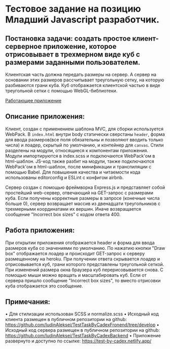 # Тестовое задание на позицию Младший Javascript разработчик. 

## Постановка задачи:  создать простое клиент-серверное приложение, которое отрисовывает в трехмерном виде куб с размерами заданными пользователем.
Клиентская часть должна передать размеры на сервер. А сервер на основании этих размеров рассчитывает треугольную сетку, на которую разбиваются грани куба.
Куб отображается клиентской частью в виде треугольной сетки с помощью WebGL-библиотеки. 

[Работающее приложение](https://test-by-cadex.netlify.app/)

## Описание приложения:
Клиент, создан с применением шаблона MVC, для сборки используется WebPack.
В `index.html` внутри body статически сверстаны `header`, форма для ввода размеров(все поля обязательны и позволяют вводить только числа) и лоадер, скрытый по умолчанию, и контейнер для `canvas`.
Стили разделены на модули, относящиеся к компонентам приложения. Модули импортируются в index.scss и подключаются WebPack'ом в html-шаблон.
JS-код также разбит на модули, также подключаются WebPack'ом в html-шаблон, после минификации и транспиляции с помощью Babel.
Для повышения качества и читаемости кода использованы editorconfig и ESLint с конфигом airbnb.

Сервер создан с помощью фреймворка Express.js и представляет собой простейший web-сервер, отвечающий на GET-запрос с размерами куба.
Если получены корректные размеры в запросе (конечные числа больше 0), сервер возвращает массив из двенадцати треугольников с трехмерными координатами их вершин.
Иначе возвращается сообщение "Incorrect box sizes" с кодом ответа 400.

## Работа приложения:
При открытии приложения отображается header и форма для ввода размеров куба со значениями по умолчанию.
По нажатию кнопки "Draw box" отображается лоадер и происходит GET-запрос к серверу размещенному на heroku.
При получении ответа скрывается лоадер и отрисовывается куб, грани которого представлены треугольной сеткой. При изменений размера окна браузера куб перерисовывается снова.
С помощью мыши можно вращать и масштабировать куб.
Если от сервера пришло сообщение "Incorrect box sizes", то вместо отрисовки куба отображается это сообщение.

## Примечания:
•	Для стилизации использован SCSS и normalize.scss
•	Исходный код клиента размещен в публичном репозитории на github: https://github.com/IudinAleksei/TestTaskByCadexFronend/tree/develop
•	Исходный код сервера размещен в публичном репозитории на github: https://github.com/IudinAleksei/TestTaskByCadexBackend
•	Приложение  развернуто и доступно по ссылке: https://test-by-cadex.netlify.app/


